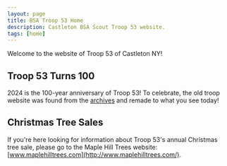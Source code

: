 ```yaml
---
layout: page
title: BSA Troop 53 Home
description: Castleton BSA Scout Troop 53 website.
tags: [home]
---
```


Welcome to the website of Troop 53 of Castleton NY!

## Troop 53 Turns 100

2024 is the 100-year anniversary of Troop 53!  To celebrate, the old troop website was found from the [archives](/about/archive.html) and remade to what you see today!

## Christmas Tree Sales

If you're here looking for information about Troop 53's annual Christmas tree sale, please go to the Maple Hill Trees website: [www.maplehilltrees.com](http://www.maplehilltrees.com/).
